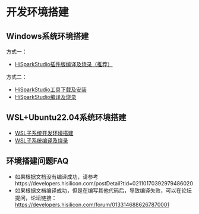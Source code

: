 # 开发环境搭建

## Windows系统环境搭建

方式一：

- [HiSparkStudio插件版编译及烧录（推荐）](HiSparkStudio插件版编译及烧录.md)

方式二：

- [HiSparkStudio工具下载及安装](HiSparkStudio工具下载及安装.md)
- [HiSparkStudio编译及烧录](HiSparkStudio编译及烧录.md)

## WSL+Ubuntu22.04系统环境搭建

- [WSL子系统开发环境搭建](WSL子系统开发环境搭建.md)
- [WSL子系统编译及烧录](WSL子系统编译及烧录.md)

## 环境搭建问题FAQ

- 如果根据文档没有编译成功，请参考https://developers.hisilicon.com/postDetail?tid=02110170392979486020
- 如果根据文档编译成功，但是在编写其他代码后，导致编译失败，可以在论坛提问，论坛链接：https://developers.hisilicon.com/forum/0133146886267870001
